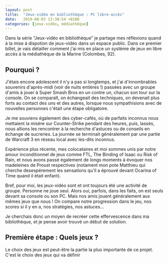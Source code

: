 ```yaml
---
layout: post
title:  "Jeux-vidéo en bibliothèque : PC libre-accès"
date:   2019-08-03 13:30:54 +0100
categories: [jeux-vidéo, médiathèque]
---
```


Dans la série "Jeux-vidéo en bibliothèque" je partage mes réflexions quand à la mise à dispotion de jeux-vidéo dans un espace public. Dans ce premier billet, je vais détailler comment j'ai mis en place un système de jeux en libre accès à la médiathèque de la Marine (Colombes, 92).

## Pourquoi ?

J'étais encore adolescent il n'y a pas si longtemps, et j'ai d'innombrables souvenirs d'après-midi (voir de nuits entières !) passées avec un groupe d'amis à jouer à Super Smash Bros en un contre un, chacun son tour sur la console. On se comparaît, on échangeait des techniques, on devenait plus forts au contact des uns et des autres, lorsque nous sympathisions avec de nouvelles personnes c'était une étape obligatoire.

Je me souviens également des cyber-cafés, où de parfaits inconnus nous mettaient la misère sur Counter-Strike pendant des heures, puis, lassés, nous allions les rencontrer à la recherche d'astuces ou de conseils en échange de sucreries. La journée se terminait généralement par une partie de Warcraft 3 en réseau local avec les-dits inconnus.

Expérience plus récente, mes colocataires et moi sommes unis par notre amour inconditionnel de jeux comme FTL, The Binding of Isaac ou Risk of Rain, et nous avons passé également de longs moments à évoquer nos madeleines de Proust respectives (notament mon pote Matthieu qui cherche desespérement les sensations qu'il a éprouvé devant Ocarina of Time quand il était enfant).

Bref, pour moi, les jeux-vidéo sont et ont toujours été une activité de groupe. Personne ne joue seul. Alors oui, parfois, dans les faits, on est seuls devant sa console ou son PC. Mais nos amis jouent généralement aux mêmes jeux que nous ! On compare notre progression dans le jeu, nos scores si il y en a, nos stratégies, nos astuces...

Je cherchais donc un moyen de recréer cette effervescence dans ma bibliothèque, et je pense avoir trouvé un début de solution.

## Première étape : Quels jeux ?

Le choix des jeux est peut-être la partie la plus importante de ce projet. C'est le choix des jeux qui va définir 

